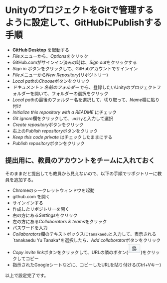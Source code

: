 # UnityのプロジェクトをGitで管理するように設定して、GitHubにPublishする手順

- **GitHub Desktop** を起動する
- *File*メニューから、*Options*をクリック
- GitHub.comがサインイン済みの時は、*Sign out*をクリックする
- *Sign in* ボタンをクリックして、GitHubアカウントでサインイン
- *File*メニューから*New Repository*(リポジトリー)
- *Local path*の*Choose*ボタンをクリック
- *ドキュメント* > *名前のフォルダー* から、登録したいUnityのプロジェクトフォルダーを開いて、フォルダーの選択をクリック
- *Local path*の最後のフォルダー名を選択して、切り取って、*Name*欄に貼り付け
- *Initialize this repository with a README* にチェック
- *Git ignore*欄をクリックして、`unity`と入力して選択
- *Create repository*ボタンをクリック
- 右上の*Publish repository*ボタンをクリック
- *Keep this code private* はチェックしたままにする
- *Publish repository*ボタンをクリック

## 提出用に、教員のアカウントをチームに入れておく
そのままだと提出しても教員から見えないので、以下の手順でリポジトリーに教員を追加する。

- Chromeのシークレットウィンドウを起動
- github.com を開く
- サインインする
- 作成したリポジトリーを開く
- 右の方にある*Settings*をクリック
- 左の方にある*Collaborators & teams*をクリック
- パスワードを入力
- *Collaborators*欄のテキストボックスに`tanakaedu`と入力して、表示される`tanakaedu Yu Tanaka*を選択したら、*Add collaborator*ボタンをクリック
- *Copy invite link*ボタンをクリックして、URLの隣のボタン(![コピーボタン](images/copy-button.png))をクリックしてコピー
- 指示されたGoogleシートなどに、コピーしたURLを貼り付ける(Ctrl+Vキー)

以上で設定完了です。
